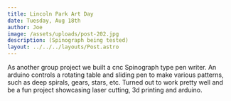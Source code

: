 ```yaml
---
title: Lincoln Park Art Day
date: Tuesday, Aug 18th
author: Joe
image: /assets/uploads/post-202.jpg
description: (Spinograph being tested)
layout: ../../../layouts/Post.astro
---
```


As another group project we built a cnc Spinograph type pen writer.  An arduino controls a rotating table and sliding pen to make various patterns, such as deep spirals, gears, stars, etc.   Turned out to work pretty well and be a fun project showcasing laser cutting, 3d printing and arduino.
